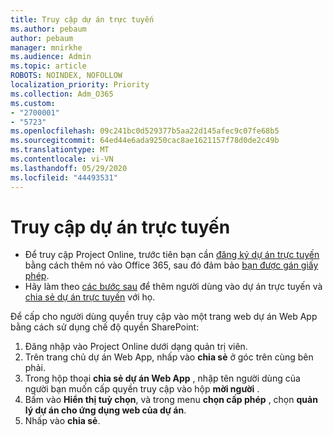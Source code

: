 ```yaml
---
title: Truy cập dự án trực tuyến
ms.author: pebaum
author: pebaum
manager: mnirkhe
ms.audience: Admin
ms.topic: article
ROBOTS: NOINDEX, NOFOLLOW
localization_priority: Priority
ms.collection: Adm_O365
ms.custom:
- "2700001"
- "5723"
ms.openlocfilehash: 09c241bc0d529377b5aa22d145afec9c07fe68b5
ms.sourcegitcommit: 64ed44e6ada9250cac8ae1621157f78d0de2c49b
ms.translationtype: MT
ms.contentlocale: vi-VN
ms.lasthandoff: 05/29/2020
ms.locfileid: "44493531"
---
```

# <a name="access-project-online"></a>Truy cập dự án trực tuyến

- Để truy cập Project Online, trước tiên bạn cần [đăng ký dự án trực tuyến](https://docs.microsoft.com/ProjectOnline/get-started-with-project-online) bằng cách thêm nó vào Office 365, sau đó đảm bảo [bạn được gán giấy phép](https://docs.microsoft.com/ProjectOnline/step-1-sign-up-for-project-online#next-make-sure-you-can-get-in).
- Hãy làm theo [các bước sau](https://docs.microsoft.com/ProjectOnline/step-2-add-people-to-project-online) để thêm người dùng vào dự án trực tuyến và [chia sẻ dự án trực tuyến](https://docs.microsoft.com/ProjectOnline/step-2-add-people-to-project-online#4-finally-share-project-online-with-the-people-you-added) với họ.

Để cấp cho người dùng quyền truy cập vào một trang web dự án Web App bằng cách sử dụng chế độ quyền SharePoint:

1. Đăng nhập vào Project Online dưới dạng quản trị viên.
2. Trên trang chủ dự án Web App, nhấp vào **chia sẻ** ở góc trên cùng bên phải.
3. Trong hộp thoại **chia sẻ dự án Web App** , nhập tên người dùng của người bạn muốn cấp quyền truy cập vào hộp **mời người** .
4. Bấm vào **Hiển thị tuỳ chọn**, và trong menu **chọn cấp phép** , chọn **quản lý dự án cho ứng dụng web của dự án**.
5. Nhấp vào **chia sẻ**.
